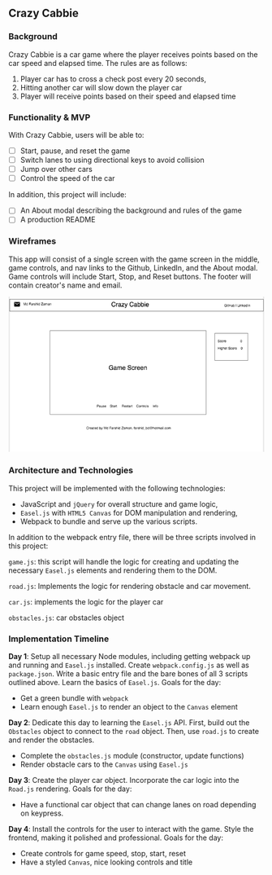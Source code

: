 ## Crazy Cabbie

### Background

Crazy Cabbie is a car game where the player receives points based on the car speed and elapsed time.
The rules are as follows:

1) Player car has to cross a check post every 20 seconds,
2) Hitting another car will slow down the player car
3) Player will receive points based on their speed and elapsed time


### Functionality & MVP  

With Crazy Cabbie, users will be able to:

- [ ] Start, pause, and reset the game
- [ ] Switch lanes to using directional keys to avoid collision
- [ ] Jump over other cars
- [ ] Control the speed of the car

In addition, this project will include:

- [ ] An About modal describing the background and rules of the game
- [ ] A production README

### Wireframes

This app will consist of a single screen with the game screen in the middle, game controls, and nav links to the Github, LinkedIn, and the About modal. Game controls will include Start, Stop, and Reset buttons. The footer will contain creator's name and email.

![wireframe](https://github.com/zama1024/Crazy-Cabbie/blob/master/docs/wireframe.png)

### Architecture and Technologies


This project will be implemented with the following technologies:

-  JavaScript and `jQuery` for overall structure and game logic,
- `Easel.js` with `HTML5 Canvas` for DOM manipulation and rendering,
-  Webpack to bundle and serve up the various scripts.

In addition to the webpack entry file, there will be three scripts involved in this project:

`game.js`: this script will handle the logic for creating and updating the necessary `Easel.js` elements and rendering them to the DOM.

`road.js`: Implements the logic for rendering obstacle and car movement.

`car.js`: implements the logic for the player car

`obstacles.js`: car obstacles object

### Implementation Timeline

**Day 1**: Setup all necessary Node modules, including getting webpack up and running and `Easel.js` installed.  Create `webpack.config.js` as well as `package.json`.  Write a basic entry file and the bare bones of all 3 scripts outlined above.  Learn the basics of `Easel.js`.  Goals for the day:

- Get a green bundle with `webpack`
- Learn enough `Easel.js` to render an object to the `Canvas` element

**Day 2**: Dedicate this day to learning the `Easel.js` API.  First, build out the `Obstacles` object to connect to the `road` object.  Then, use `road.js` to create and render the obstacles.

- Complete the `obstacles.js` module (constructor, update functions)
- Render obstacle cars to the `Canvas` using `Easel.js`


**Day 3**: Create the player car object.  Incorporate the car logic into the `Road.js` rendering.  Goals for the day:

- Have a functional car object that can change lanes on road depending on keypress.


**Day 4**: Install the controls for the user to interact with the game.  Style the frontend, making it polished and professional.  Goals for the day:

- Create controls for game speed, stop, start, reset
- Have a styled `Canvas`, nice looking controls and title
